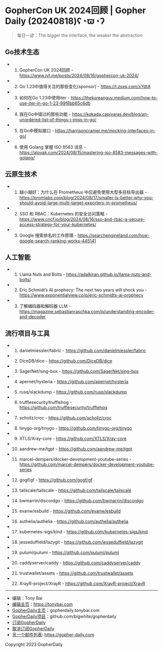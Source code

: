 # GopherCon UK 2024回顾 | Gopher Daily (20240818)ʕ◔ϖ◔ʔ

>每日一谚：The bigger the interface, the weaker the abstraction

## Go技术生态


- 1. GopherCon UK 2024回顾 - https://www.jvt.me/posts/2024/08/16/gophercon-uk-2024/

- 2. Go 1.23中值得关注的那些变化(sponsor) - https://t.zsxq.com/xYdtA

- 3. 如何在Go 1.23中使用iter - https://thekoreanguy.medium.com/how-to-use-iter-in-go-1-23-99f8bb65c6db

- 4. 我在Go中错过的那些功能 - https://kokada.capivaras.dev/blog/an-unordered-list-of-things-i-miss-in-go/

- 5. 在Go中模拟接口 - https://harrisoncramer.me/mocking-interfaces-in-go/

- 6. 使用 Golang 掌握 ISO 8583 消息 - https://alovak.com/2024/08/15/mastering-iso-8583-messages-with-golang/


## 云原生技术


- 1. 越小越好：为什么在 Prometheus 中应避免使用大型多目标导出器 - https://promlabs.com/blog/2024/08/17/smaller-is-better-why-you-should-avoid-large-multi-target-exporters-in-prometheus/

- 2. SSO 和 RBAC：Kubernetes 的安全访问策略 - https://www.cncf.io/blog/2024/08/16/sso-and-rbac-a-secure-access-strategy-for-your-kubernetes/

- 3. Google 搜索排名的工作原理 - https://searchengineland.com/how-google-search-ranking-works-445141


## 人工智能


- 1. Llama Nuts and Bolts - https://adalkiran.github.io/llama-nuts-and-bolts/

- 2. Eric Schmidt’s AI prophecy: The next two years will shock you - https://www.exponentialview.co/p/eric-schmidts-ai-prophecy

- 3. 了解编码器和解码器 LLM - https://magazine.sebastianraschka.com/p/understanding-encoder-and-decoder


## 流行项目与工具


- 1. danielmiessler/fabric - https://github.com/danielmiessler/fabric

- 2. DiceDB/dice - https://github.com/DiceDB/dice

- 3. SagerNet/sing-box - https://github.com/SagerNet/sing-box

- 4. apernet/hysteria - https://github.com/apernet/hysteria

- 5. rusq/slackdump - https://github.com/rusq/slackdump

- 6. trufflesecurity/trufflehog - https://github.com/trufflesecurity/trufflehog

- 7. schollz/croc - https://github.com/schollz/croc

- 8. tinygo-org/tinygo - https://github.com/tinygo-org/tinygo

- 9. XTLS/Xray-core - https://github.com/XTLS/Xray-core

- 10. aandrew-me/tgpt - https://github.com/aandrew-me/tgpt

- 11. marcel-dempers/docker-development-youtube-series - https://github.com/marcel-dempers/docker-development-youtube-series

- 12. gogf/gf - https://github.com/gogf/gf

- 13. tailscale/tailscale - https://github.com/tailscale/tailscale

- 14. bwmarrin/discordgo - https://github.com/bwmarrin/discordgo

- 15. evanw/esbuild - https://github.com/evanw/esbuild

- 16. authelia/authelia - https://github.com/authelia/authelia

- 17. kubernetes-sigs/kind - https://github.com/kubernetes-sigs/kind

- 18. jesseduffield/lazygit - https://github.com/jesseduffield/lazygit

- 19. pulumi/pulumi - https://github.com/pulumi/pulumi

- 20. caddyserver/caddy - https://github.com/caddyserver/caddy

- 21. trustwallet/assets - https://github.com/trustwallet/assets

- 22. XrayR-project/XrayR - https://github.com/XrayR-project/XrayR


----

- 编辑：Tony Bai
- [编辑主页](https://tonybai.com)：https://tonybai.com
- [GopherDaily主页](https://gopherdaily.tonybai.com)：gopherdaily.tonybai.com
- [GopherDaily项目](https://github.com/bigwhite/gopherdaily)：github.com/bigwhite/gopherdaily
- [订阅GopherDaily](https://gopherdaily.tonybai.com/subscribe)
- [取消订阅GopherDaily](https://gopherdaily.tonybai.com/unsubscribe)
- [另一个邮件列表](https://gopher-daily.com): https://gopher-daily.com

Copyright 2023 GopherDaily
